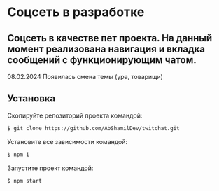 # Соцсеть в разработке
## Соцсеть в качестве пет проекта. На данный момент реализована навигация и вкладка сообщений с функционирующим чатом.

08.02.2024 Появилась смена темы (ура, товарищи)


## Установка
Скопируйте репозиторий проекта командой:
```sh
$ git clone https://github.com/AbShamilDev/twitchat.git
```
Установите все зависимости командой:
```sh
$ npm i 
```
Запустите проект командой:
```sh
$ npm start 
```

